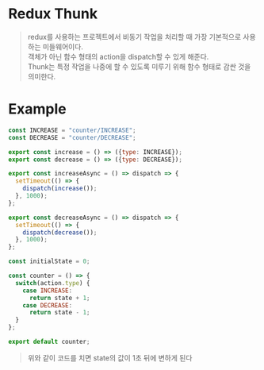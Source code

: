 # Redux Thunk
> redux를 사용하는 프로젝트에서 비동기 작업을 처리할 때 가장 기본적으로 사용하는 미들웨어이다.  
> 객체가 아닌 함수 형태의 action을 dispatch할 수 있게 해준다.  
> Thunk는 특정 작업을 나중에 할 수 있도록 미루기 위해 함수 형태로 감싼 것을 의미한다.

# Example
```js
const INCREASE = "counter/INCREASE";
const DECREASE = "counter/DECREASE";

export const increase = () => ({type: INCREASE});
export const decrease = () => ({type: DECREASE});

export const increaseAsync = () => dispatch => {
  setTimeout(() => {
    dispatch(increase());
  }, 1000);
};

export const decreaseAsync = () => dispatch => {
  setTimeout(() => {
    dispatch(decrease());
  }, 1000);
};

const initialState = 0;

const counter = () => {
  switch(action.type) {
    case INCREASE:
      return state + 1;
    case DECREASE:
      return state - 1;
  }
};

export default counter;
```
> 위와 같이 코드를 치면 state의 값이 1초 뒤에 변하게 된다
